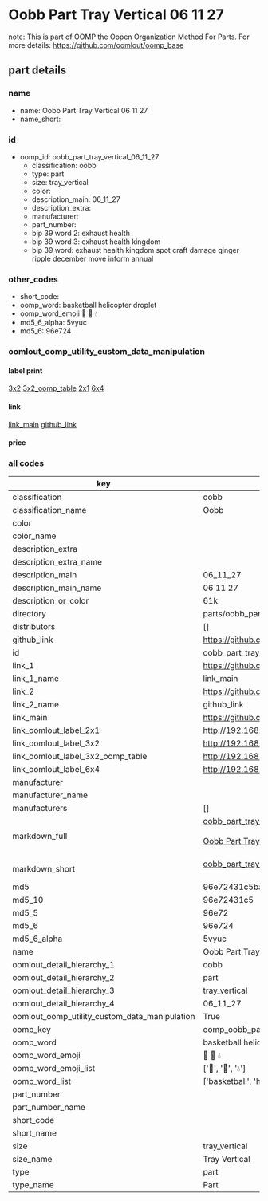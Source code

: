 # Oobb Part Tray Vertical 06 11 27  

note: This is part of OOMP the Oopen Organization Method For Parts. For more details: https://github.com/oomlout/oomp_base

##  part details





### name
* name: Oobb Part Tray Vertical 06 11 27
* name_short: 
### id
* oomp_id: oobb_part_tray_vertical_06_11_27
  * classification: oobb
  * type: part
  * size: tray_vertical
  * color: 
  * description_main: 06_11_27
  * description_extra: 
  * manufacturer: 
  * part_number: 
  * bip 39 word 2: exhaust health
  * bip 39 word 3: exhaust health kingdom
  * bip 39 word: exhaust health kingdom spot craft damage ginger ripple december move inform annual

### other_codes
* short_code: 
* oomp_word: basketball helicopter droplet
* oomp_word_emoji :basketball: :helicopter: :droplet:
* md5_6_alpha: 5vyuc
* md5_6: 96e724






### oomlout_oomp_utility_custom_data_manipulation
#### label print
[3x2](http://192.168.1.245:1112/?label=oomp%205vyuc)
[3x2_oomp_table](http://192.168.1.107:1112/?label=oomp%205vyuc)
[2x1](http://192.168.1.242:1112/?label=oomp%205vyuc)
[6x4](http://192.168.1.55:1112/?label=oomp%205vyuc)    

#### link

[link_main](https://github.com/oomlout/oomlout_oomp_current_version_messy/tree/main/parts/oobb_part_tray_vertical_06_11_27) [github_link](https://github.com/oomlout/oomlout_oomp_part_src/tree/main/parts/oobb_part_tray_vertical_06_11_27)                             

#### price







### all codes 
| key | value |  
| --- | --- |  
| classification | oobb |  
| classification_name | Oobb |  
| color |  |  
| color_name |  |  
| description_extra |  |  
| description_extra_name |  |  
| description_main | 06_11_27 |  
| description_main_name | 06 11 27 |  
| description_or_color | 61k |  
| directory | parts/oobb_part_tray_vertical_06_11_27 |  
| distributors | [] |  
| github_link | https://github.com/oomlout/oomlout_oomp_part_src/tree/main/parts/oobb_part_tray_vertical_06_11_27 |  
| id | oobb_part_tray_vertical_06_11_27 |  
| link_1 | https://github.com/oomlout/oomlout_oomp_current_version_messy/tree/main/parts/oobb_part_tray_vertical_06_11_27 |  
| link_1_name | link_main |  
| link_2 | https://github.com/oomlout/oomlout_oomp_part_src/tree/main/parts/oobb_part_tray_vertical_06_11_27 |  
| link_2_name | github_link |  
| link_main | https://github.com/oomlout/oomlout_oomp_current_version_messy/tree/main/parts/oobb_part_tray_vertical_06_11_27 |  
| link_oomlout_label_2x1 | http://192.168.1.242:1112/?label=oomp%205vyuc |  
| link_oomlout_label_3x2 | http://192.168.1.245:1112/?label=oomp%205vyuc |  
| link_oomlout_label_3x2_oomp_table | http://192.168.1.107:1112/?label=oomp%205vyuc |  
| link_oomlout_label_6x4 | http://192.168.1.55:1112/?label=oomp%205vyuc |  
| manufacturer |  |  
| manufacturer_name |  |  
| manufacturers | [] |  
| markdown_full | [oobb_part_tray_vertical_06_11_27](https://github.com/oomlout/oomlout_oomp_current_version_messy/tree/main/parts/oobb_part_tray_vertical_06_11_27)<br>[](https://github.com/oomlout/oomlout_oomp_current_version_messy/tree/main/parts/oobb_part_tray_vertical_06_11_27)<br>[Oobb Part Tray Vertical 06 11 27](https://github.com/oomlout/oomlout_oomp_current_version_messy/tree/main/parts/oobb_part_tray_vertical_06_11_27)<br><br> |  
| markdown_short | [oobb_part_tray_vertical_06_11_27](https://github.com/oomlout/oomlout_oomp_current_version_messy/tree/main/parts/oobb_part_tray_vertical_06_11_27)<br><br> |  
| md5 | 96e72431c5ba4c40dc190d2cf55a8a7b |  
| md5_10 | 96e72431c5 |  
| md5_5 | 96e72 |  
| md5_6 | 96e724 |  
| md5_6_alpha | 5vyuc |  
| name | Oobb Part Tray Vertical 06 11 27 |  
| oomlout_detail_hierarchy_1 | oobb |  
| oomlout_detail_hierarchy_2 | part |  
| oomlout_detail_hierarchy_3 | tray_vertical |  
| oomlout_detail_hierarchy_4 | 06_11_27 |  
| oomlout_oomp_utility_custom_data_manipulation | True |  
| oomp_key | oomp_oobb_part_tray_vertical_06_11_27 |  
| oomp_word | basketball helicopter droplet |  
| oomp_word_emoji | :basketball: :helicopter: :droplet: |  
| oomp_word_emoji_list | [':basketball:', ':helicopter:', ':droplet:'] |  
| oomp_word_list | ['basketball', 'helicopter', 'droplet'] |  
| part_number |  |  
| part_number_name |  |  
| short_code |  |  
| short_name |  |  
| size | tray_vertical |  
| size_name | Tray Vertical |  
| type | part |  
| type_name | Part |  
